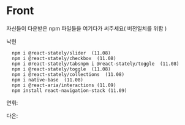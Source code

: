 # Front

자신들이 다운받은 npm 파일들을 여기다가 써주세요( 버전일치를 위함 )

낙현

      npm i @react-stately/slider  (11.08)
      npm i @react-stately/checkbox  (11.08)
      npm i @react-stately/tabsnpm i @react-stately/toggle  (11.08)
      npm i @react-stately/toggle  (11.08)
      npm i @react-stately/collections  (11.08)
      npm i native-base  (11.08)
      npm i @react-aria/interactions (11.09)
      npm install react-navigation-stack (11.09)
연휘: 


다은:

